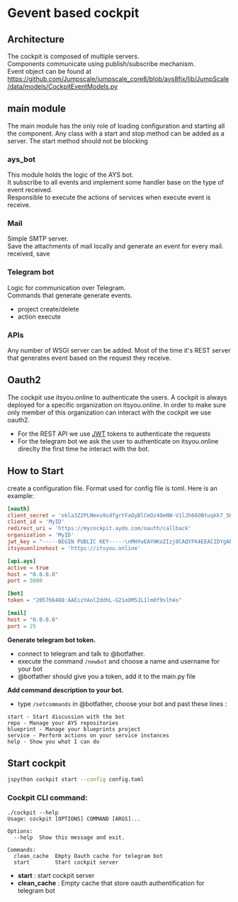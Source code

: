 # Gevent based cockpit

## Architecture
The cockpit is composed of multiple servers.  
Components communicate using publish/subscribe mechanism.  
Event object can be found at https://github.com/Jumpscale/jumpscale_core8/blob/ays8fix/lib/JumpScale/data/models/CockpitEventModels.py

## main module
The main module has the only role of loading configuration and starting all the component.
Any class with a start and stop method can be added as a server. The start method should not be blocking

### ays_bot
This module holds the logic of the AYS bot.  
It subscribe to all events and implement some handler base on the type of event received.  
Responsible to execute the actions of services when execute event is receive.

### Mail
Simple SMTP server.  
Save the attachments of mail locally and generate an event for every mail. received, save

### Telegram bot
Logic for communication over Telegram.  
Commands that generate generate events.
- project create/delete
- action execute

### APIs
Any number of WSGI server can be added. Most of the time it's REST server that generates event based on the request they receive.

## Oauth2
The cockpit use itsyou.online to authenticate the users. A cockpit is always deployed for a specific organization on itsyou.online. In order to make sure only member of this organization can interact with the cockpit we use oauth2.  
- For the REST API we use [JWT](https://jwt.io/) tokens to authenticate the requests
- For the telegram bot we ask the user to authenticate on itsyou.online direclty the first time he interact with the bot.

## How to Start
create a configuration file. Format used for config file is toml. Here is an example:
```toml
[oauth]
client_secret = 'okla3Z2PLNmxu9sdfgrtFaOyBlCmOz4OeNW-V1lJh66OBtuqkk7_5H'
client_id = 'MyID'
redirect_uri = 'https://mycockpit.aydo.com/oauth/callback'
organization = 'MyID'
jwt_key = "-----BEGIN PUBLIC KEY-----\nMHYwEAYHKoZIzj0CAQYFK4EEACIDYgAES5X8XrfKdx9gYayFITc89wad4usrk0n2\n7MjiGYvqalizeSWTHEpnd7oea9IQ8T5oJjMVH5cc0H5tFSKilFFeh//wngxIyny6\n6+Vq5t5B0V0Ehy01+2ceEon2Y0XDkIKv\n-----END PUBLIC KEY-----"
itsyouonlinehost = 'https://itsyou.online'

[api.ays]
active = true
host = "0.0.0.0"
port = 5000

[bot]
token = "205766488:AAEizYAolZddhL-G21oOM5JL1lmOf9slh4s"

[mail]
host = "0.0.0.0"
port = 25
```

**Generate telegram bot token.**
- connect to telegram and talk to @botfather.
- execute the command `/newbot` and choose a name and username for your bot
- @botfather should give you a token, add it to the main.py file


**Add command description to your bot.**
- type `/setcommands` in @botfather, choose your bot and past these lines :

```
start - Start discussion with the bot
repo - Manage your AYS repositories
blueprint - Manage your blueprints project
service - Perform actions on your service instances
help - Show you what I can do
```

## Start cockpit
```bash
jspython cockpit start --config config.toml
```
### Cockpit CLI command:
```
./cockpit --help
Usage: cockpit [OPTIONS] COMMAND [ARGS]...

Options:
  --help  Show this message and exit.

Commands:
  clean_cache  Empty Oauth cache for telegram bot
  start        Start cockpit server

```
- **start** : start cockpit server
- **clean_cache** : Empty cache that store oauth authentification for telegram bot
